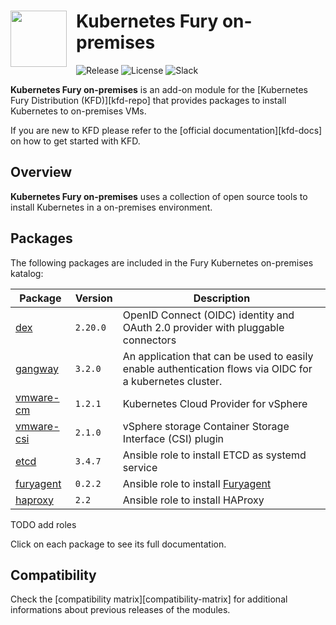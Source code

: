 <h1>
    <img src="https://github.com/sighupio/fury-distribution/blob/master/docs/assets/fury-epta-white.png?raw=true" align="left" width="90" style="margin-right: 15px"/>
    Kubernetes Fury on-premises
</h1>

![Release](https://img.shields.io/badge/Latest%20Release-v1.19.7-blue)
![License](https://img.shields.io/github/license/sighupio/fury-kubernetes-on-premises?label=License)
![Slack](https://img.shields.io/badge/slack-@kubernetes/fury-yellow.svg?logo=slack&label=Slack)

<!-- <KFD-DOCS> -->

**Kubernetes Fury on-premises** is an add-on module for the [Kubernetes Fury Distribution (KFD)][kfd-repo] that provides
packages to install Kubernetes to on-premises VMs.

If you are new to KFD please refer to the [official documentation][kfd-docs] on how to get started with KFD.

## Overview

**Kubernetes Fury on-premises** uses a collection of open source tools to install Kubernetes in a on-premises environment.

## Packages

The following packages are included in the Fury Kubernetes on-premises katalog:

| Package                                              | Version  | Description                                                                                              |
|------------------------------------------------------|----------|----------------------------------------------------------------------------------------------------------|
| [dex](katalog/dex)                                   | `2.20.0` | OpenID Connect (OIDC) identity and OAuth 2.0 provider with pluggable connectors                          |
| [gangway](katalog/gangway)                           | `3.2.0`  | An application that can be used to easily enable authentication flows via OIDC for a kubernetes cluster. |
| [vmware-cm](katalog/vmware-cm)                       | `1.2.1`  | Kubernetes Cloud Provider for vSphere                                                                    |
| [vmware-csi](katalog/vmware-csi)                     | `2.1.0`  | vSphere storage Container Storage Interface (CSI) plugin                                                 |
| [etcd](roles/etcd)                                   | `3.4.7`  | Ansible role to install ETCD as systemd service |
| [furyagent](roles/furyagent)                         | `0.2.2`  | Ansible role to install [Furyagent](https://github.com/sighupio/furyagent) |
| [haproxy](roles/haproxy)                             | `2.2`    | Ansible role to install HAProxy |

TODO add roles

Click on each package to see its full documentation.

## Compatibility

Check the [compatibility matrix][compatibility-matrix] for additional informations about previous releases of the modules.